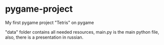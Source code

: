 # pygame-project
My first pygame project
"Tetris" on pygame

"data" folder contains all needed resources,
main.py is the main python file,
also, there is a presentation in russian.
